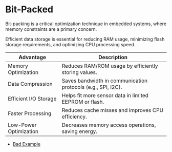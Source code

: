 # Bit-Packed

Bit-packing is a critical optimization technique in embedded systems, where
memory constraints are a primary concern.

Efficient data storage is essential for reducing RAM usage, minimizing flash
storage requirements, and optimizing CPU processing speed.

| Advantage                 | Description |
| --- | --- |
| Memory Optimization       | Reduces RAM/ROM usage by efficiently storing values. |
| Data Compression          | Saves bandwidth in communication protocols (e.g., SPI, I2C). |
| Efficient I/O Storage     | Helps fit more sensor data in limited EEPROM or flash. |
| Faster Processing         | Reduces cache misses and improves CPU efficiency. |
| Low-Power Optimization    | Decreases memory access operations, saving energy. |

- [Bad Example](app/Src/bad.c)